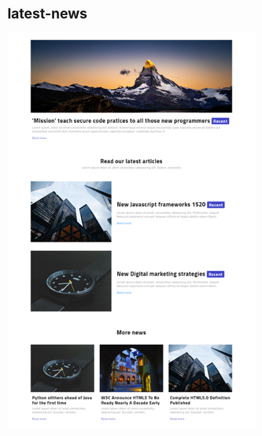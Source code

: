 # latest-news

![latest-news](https://github.com/JoaoMaiaa/latest-news/blob/main/assets/img/lastest-news.jpg)
